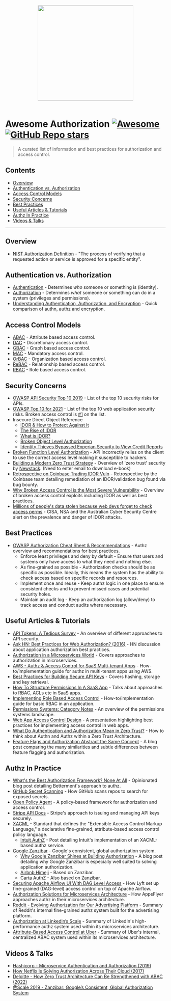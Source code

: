 <div align="center" alt="Warrant">
    <a href="https://warrant.dev/?utm_source=awesome-authz" target="_blank">
        <img src="https://warrant.dev/images/logo-primary-wide.png" width="300">
    </a>
    <br />
    <br />
</div>

# Awesome Authorization [![Awesome](https://awesome.re/badge-flat2.svg)](https://awesome.re) [![GitHub Repo stars](https://img.shields.io/github/stars/warrant-dev/awesome-authorization?style=social)](https://github.com/warrant-dev/awesome-authorization)

> A curated list of information and best practices for authorization and access control.

## Contents
- [Overview](#overview)
- [Authentication vs. Authorization](#authentication-vs-authorization)
- [Access Control Models](#access-control-models)
- [Security Concerns](#security-concerns)
- [Best Practices](#best-practices)
- [Useful Articles & Tutorials](#useful-articles--tutorials)
- [Authz In Practice](#authz-in-practice)
- [Videos & Talks](#videos--talks)

---

## Overview
- [NIST Authorization Definition](https://csrc.nist.gov/glossary/term/authorization) - "The process of verifying that a requested action or service is approved for a specific entity".

## Authentication vs. Authorization
- [Authentication](https://en.wikipedia.org/wiki/Authentication) - Determines *who* someone or something is (identity).
- [Authorization](https://en.wikipedia.org/wiki/Authorization) - Determines *what* someone or something can do in a system (privileges and permissions).
- [Understanding Authentication, Authorization, and Encryption](https://www.bu.edu/tech/about/security-resources/bestpractice/auth/) - Quick comparison of authn, authz and encryption.

## Access Control Models
- [ABAC](https://en.wikipedia.org/wiki/Attribute-based_access_control) - Attribute based access control.
- [DAC](https://en.wikipedia.org/wiki/Discretionary_access_control) - Discretionary access control.
- [GBAC](https://en.wikipedia.org/wiki/Graph-based_access_control) - Graph based access control.
- [MAC](https://en.wikipedia.org/wiki/Mandatory_access_control) - Mandatory access control.
- [OrBAC](https://en.wikipedia.org/wiki/Organisation-based_access_control) - Organization based access control.
- [ReBAC](https://www.scaledaccess.com/whitepapers/the-developers-guide-to-relationship-based-access-control) - Relationship based access control.
- [RBAC](https://en.wikipedia.org/wiki/Role-based_access_control) - Role based access control.

## Security Concerns
- [OWASP API Security Top 10 2019](https://owasp.org/www-project-api-security/) - List of the top 10 security risks for APIs.
- [OWASP Top 10 for 2021](https://owasp.org/Top10/) - List of the top 10 web application security risks. Broken access control is [#1](https://owasp.org/Top10/A01_2021-Broken_Access_Control/) on the list.
- Insecure Direct Object Reference
  - [IDOR & How to Protect Against It](https://blog.warrant.dev/insecure-direct-object-reference)
  - [The Rise of IDOR](https://www.hackerone.com/resources/hackerone/the-rise-of-idor)
  - [What is IDOR?](https://portswigger.net/web-security/access-control/idor)
  - [Broken Object Level Authorization](https://apisecurity.io/encyclopedia/content/owasp/api1-broken-object-level-authorization)
  - [Identity Thieves Bypassed Experian Security to View Credit Reports](https://krebsonsecurity.com/2023/01/identity-thieves-bypassed-experian-security-to-view-credit-reports/)
- [Broken Function Level Authorization](https://apisecurity.io/encyclopedia/content/owasp/api5-broken-function-level-authorization) - API incorrectly relies on the client to use the correct access level making it susceptible to hackers.
- [Building a Modern Zero Trust Strategy](https://thenewstack.io/ebooks/security/trust-no-one-and-automate-almost-everything-building-a-modern-zero-trust-strategy) - Overview of 'zero trust' security by [Newstack](https://thenewstack.io/). (Need to enter email to download e-book)
- [Retrospective on Coinbase Trading IDOR Vuln](https://blog.coinbase.com/retrospective-recent-coinbase-bug-bounty-award-9f127e04f060) - Retrospective by the Coinbase team detailing remediation of an IDOR/validation bug found via bug bounty.
- [Why Broken Access Control is the Most Severe Vulnerability](https://infosecwriteups.com/why-broken-access-control-is-the-most-severe-vulnerability-2223baf9bb48) - Overview of broken access control exploits including IDOR as well as best practices.
- [Millions of people's data stolen because web devs forget to check access perms](https://www.theregister.com/2023/07/29/cisa_nsa_idor_australia/) - CISA, NSA and the Australian Cyber Security Centre alert on the prevalence and danger of IDOR attacks.

## Best Practices
- [OWASP Authorization Cheat Sheet & Recommendations](https://cheatsheetseries.owasp.org/cheatsheets/Authorization_Cheat_Sheet.html) - Authz overview and recommendations for best practices.
  - Enforce least privileges and deny by default - Ensure that users and systems only have access to what they need and nothing else.
  - As fine-grained as possible - Authorization checks should be as specific as possible. Ideally, this means the system has the ability to check access based on specific records and resources.
  - Implement once and reuse - Keep authz logic in one place to ensure consistent checks and to prevent missed cases and potential security holes.
  - Maintain an audit log - Keep an authorization log (allow/deny) to track access and conduct audits where necessary.

## Useful Articles & Tutorials
- [API Tokens: A Tedious Survey](https://fly.io/blog/api-tokens-a-tedious-survey/) - An overview of different approaches to API security.
- [Ask HN: Best Practices for Web Authorization? (2016)](https://news.ycombinator.com/item?id=11151790) - HN discussion about application authorization best practices.
- [Authorization in a Microservices World](https://www.alexanderlolis.com/authorization-in-a-microservices-world) - Covers approaches to authorization in microservices.
- [AWS - Authz & Access Control for SaaS Multi-tenant Apps](https://docs.aws.amazon.com/prescriptive-guidance/latest/saas-multitenant-api-access-authorization/welcome.html) - How-to/implementation guide for authz in multi-tenant apps using AWS.
- [Best Practices for Building Secure API Keys](https://www.freecodecamp.org/news/best-practices-for-building-api-keys-97c26eabfea9/) - Covers hashing, storage and key retrieval.
- [How To Structure Permissions In A SaaS App](https://heap.io/blog/structure-permissions-saas-app) - Talks about approaches to RBAC, ACLs etc in SaaS apps.
- [Implementing Role Based Access Control](https://blog.warrant.dev/implementing-role-based-access-control) - How-to/implementation guide for basic RBAC in an application.
- [Permissions Systems: Category Notes](https://kojo.blog/permissions-sytems/) - An overview of the permissions systems landscape.
- [Web App Access Control Design](https://owasp.org/www-pdf-archive/ASDC12-Access_Control_Designs_and_Pitfalls.pdf) - A presentation highlighting best practices for implementing access control in web apps.
- [What Do Authentication and Authorization Mean in Zero Trust?](https://thenewstack.io/what-do-authentication-and-authorization-mean-in-zero-trust/) - How to think about Authn and Authz within a Zero Trust Architecture.
- [Feature Flags and Authorization Abstract the Same Concept](https://ntietz.com/blog/feature-flags-and-authorization/) - A blog post comparing the many similarities and subtle differences between feature flagging and authorization.

## Authz In Practice
- [What's the Best Authorization Framework? None At All](https://www.betterment.com/engineering/security-framework) - Opinionated blog post detailing Betterment's approach to authz.
- [GitHub Secret Scanning](https://docs.github.com/en/code-security/secret-scanning/about-secret-scanning) - How GitHub scans repos to search for exposed secrets.
- [Open Policy Agent](https://www.openpolicyagent.org/) - A policy-based framework for authorization and access control.
- [Stripe API Docs](https://stripe.com/docs/keys) - Stripe's approach to issuing and managing API keys securely.
- [XACML](https://en.wikipedia.org/wiki/XACML) - Standard that defines the "Extensible Access Control Markup Language," a declarative fine-grained, attribute-based access control policy language.
  - [Intuit AuthZ](https://medium.com/intuit-engineering/authz-intuits-unified-dynamic-authorization-system-bea554d18f91) - Post detailing Intuit's implementation of an XACML-based authz service.
- [Google Zanzibar](https://research.google/pubs/pub48190/) - Google's consistent, global authorization system.
  - [Why Google Zanzibar Shines at Building Authorization](https://blog.warrant.dev/why-zanzibar-shines-at-building-authorization/) - A blog post detailing why Google Zanzibar is especially well suited to solving application authorization.
  - [Airbnb Himeji](https://medium.com/airbnb-engineering/himeji-a-scalable-centralized-system-for-authorization-at-airbnb-341664924574) - Based on Zanzibar.
  - [Carta AuthZ](https://medium.com/building-carta/authz-cartas-highly-scalable-permissions-system-782a7f2c840f) - Also based on Zanzibar.
- [Securing Apache Airflow UI With DAG Level Access](https://eng.lyft.com/securing-apache-airflow-ui-with-dag-level-access-a7bc649a2821) - How Lyft set up fine-grained (DAG-level) access control on top of Apache Airflow.
- [Authorization Solutions for Microservices Architecture](https://medium.com/appsflyerengineering/authorization-solution-for-microservices-architecture-a2ac0c3c510b) - How AppsFlyer approaches authz in their microservices architecture.
- [Reddit - Evolving Authorization for Our Advertising Platform](https://www.reddit.com/r/RedditEng/comments/13vttm8/evolving_authorization_for_our_advertising/) - Summary of Reddit's internal fine-grained authz system built for the advertising platform.
- [Authorization at LinkedIn’s Scale](https://engineering.linkedin.com/blog/2019/03/authorization-at-linkedins-scale) - Summary of LinkedIn's high-performance authz system used within its microservices architecture.
- [Attribute-Based Access Control at Uber](https://www.uber.com/blog/attribute-based-access-control-at-uber/) - Summary of Uber's internal, centralized ABAC system used within its microservices architecture.

## Videos & Talks
- [Hashicorp - Microservice Authentication and Authorization (2019)](https://www.youtube.com/watch?v=ZjPF8yZ83Wo)
- [How Netflix Is Solving Authorization Across Their Cloud (2017)](https://www.youtube.com/watch?v=R6tUNpRpdnY)
- [Deloitte - How Zero Trust Architecture Can Be Strengthened with ABAC (2022)](https://www.youtube.com/watch?v=-XFn85HtVDA)
- [@Scale 2019 - Zanzibar: Google’s Consistent, Global Authorization System](https://www.facebook.com/atscaleevents/videos/scale-2019-zanzibar-googles-consistent-global-authorization-system/524366141717632/)
